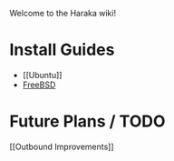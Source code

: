 Welcome to the Haraka wiki!


# Install Guides

* [[Ubuntu]]
* [FreeBSD](http://www.tnpi.net/wiki/MT6_SMTP)


# Future Plans / TODO
[[Outbound Improvements]]